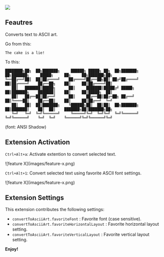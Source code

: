 [![](https://vsmarketplacebadge.apphb.com/downloads/BitBelt.converttoasciiart.svg)](https://marketplace.visualstudio.com/items?itemName=BitBelt.converttoasciiart)

## Feautres

Converts text to ASCII art.

Go from this:
```
The cake is a lie!
```
To this:
```
████████╗██╗  ██╗███████╗     ██████╗ █████╗ ██╗  ██╗███████╗    ██╗███████╗     █████╗     ██╗     ██╗███████╗██╗
╚══██╔══╝██║  ██║██╔════╝    ██╔════╝██╔══██╗██║ ██╔╝██╔════╝    ██║██╔════╝    ██╔══██╗    ██║     ██║██╔════╝██║
   ██║   ███████║█████╗      ██║     ███████║█████╔╝ █████╗      ██║███████╗    ███████║    ██║     ██║█████╗  ██║
   ██║   ██╔══██║██╔══╝      ██║     ██╔══██║██╔═██╗ ██╔══╝      ██║╚════██║    ██╔══██║    ██║     ██║██╔══╝  ╚═╝
   ██║   ██║  ██║███████╗    ╚██████╗██║  ██║██║  ██╗███████╗    ██║███████║    ██║  ██║    ███████╗██║███████╗██╗
   ╚═╝   ╚═╝  ╚═╝╚══════╝     ╚═════╝╚═╝  ╚═╝╚═╝  ╚═╝╚══════╝    ╚═╝╚══════╝    ╚═╝  ╚═╝    ╚══════╝╚═╝╚══════╝╚═╝
```
(font: ANSI Shadow)

## Extension Activation

`Ctrl+Alt+a`: Activate extention to convert selected text.

\!\[feature X\]\(images/feature-x.png\)

`Ctrl+Alt+1`: Convert selected text using favorite ASCII font settings.

\!\[feature X\]\(images/feature-x.png\)


## Extension Settings

This extension contributes the following settings:

* `convertToAsciiArt.favoriteFont` : Favorite font (case sensitive).
* `convertToAsciiArt.favoriteHorizontalLayout` : Favorite horizontal layout setting.
* `convertToAsciiArt.favoriteVerticalLayout` : Favorite vertical layout setting.

**Enjoy!**